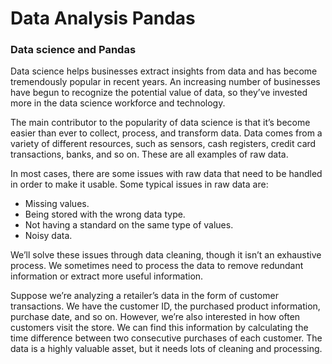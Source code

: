 # Data Analysis Pandas


### Data science and Pandas
Data science helps businesses extract insights from data and has become
tremendously popular in recent years. An increasing number of businesses 
have begun to recognize the potential value of data, so they’ve invested more 
in the data science workforce and technology.

The main contributor to the popularity of data science is that it’s
become easier than ever to collect, process, and transform data. Data comes 
from a variety of different resources, such as sensors, cash registers,
credit card transactions, banks, and so on. These are all examples of 
raw data.

In most cases, there are some issues with raw data that need to be handled 
in order to make it usable. Some typical issues in raw data are:

* Missing values.
* Being stored with the wrong data type.
* Not having a standard on the same type of values.
* Noisy data.

We’ll solve these issues through data cleaning, though it isn’t an
exhaustive process. We sometimes need to process the data to remove redundant
information or extract more useful information.

Suppose we’re analyzing a retailer’s data in the form of customer 
transactions. We have the customer ID, the purchased product information,
purchase date, and so on. However, we’re also interested in how often 
customers visit the store. We can find this information by calculating the
time difference between two consecutive purchases of each customer. The data 
is a highly valuable asset, but it needs lots of cleaning and processing.